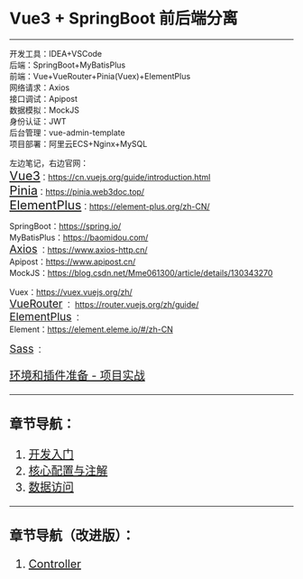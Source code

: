 # Vue3 + SpringBoot 前后端分离
---
开发工具：IDEA+VSCode<br>
后端：SpringBoot+MyBatisPlus<br>
前端：Vue+VueRouter+Pinia(Vuex)+ElementPlus<br>
网络请求：Axios<br>
接口调试：Apipost<br>
数据模拟：MockJS<br>
身份认证：JWT<br>
后台管理：vue-admin-template<br>
项目部署：阿里云ECS+Nginx+MySQL<br>


左边笔记，右边官网：  
<span style="font-size:22px">[Vue3](springboot/springboot-note/vue.md)</span>：https://cn.vuejs.org/guide/introduction.html  
<span style="font-size:22px">[Pinia](springboot/springboot-note/pinia.md)</span>：https://pinia.web3doc.top/  
<span style="font-size:22px">[ElementPlus](springboot/springboot-note/elementui.md)</span>：https://element-plus.org/zh-CN/  


SpringBoot：https://spring.io/<br>
MyBatisPlus：https://baomidou.com/<br>
<span style="font-size:19px">[Axios](springboot/springboot-note/axios.md)</span>  ：https://www.axios-http.cn/  
Apipost：https://www.apipost.cn/<br>
MockJS：https://blog.csdn.net/Mme061300/article/details/130343270<br>

Vuex：https://vuex.vuejs.org/zh/  
<span style="font-size:19px">[VueRouter](springboot/springboot-note/vuerouter.md)</span>  ： https://router.vuejs.org/zh/guide/   
<span style="font-size:19px">[ElementPlus](springboot/springboot-note/elementui.md)</span>  ：   
Element：https://element.eleme.io/#/zh-CN<br>

<span style="font-size:19px">[Sass](springboot/springboot-note/sass.md)</span>  ：  

<div style="font-size:20px;">

[环境和插件准备 - 项目实战](springboot/springboot-note/vue_SpringBoot.md)

</div>

---

<div style="font-size:20px;">

### 章节导航：
1. [开发入门](springboot/springboot-note/1.md)
2. [核心配置与注解](springboot/springboot-note/2.md)
3. [数据访问](springboot/springboot-note/3.md)
</div>

----------------
<div style="font-size:20px;">

### 章节导航（改进版）：
1. [Controller](springboot/springboot-note/101.md)

</div>